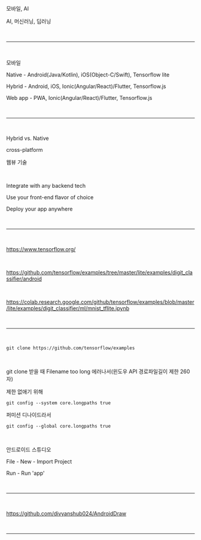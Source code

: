 <br />

모바일, AI

AI, 머신러닝, 딥러닝

<br />

---

<br />

모바일

Native - Android(Java/Kotlin), iOS(Object-C/Swift), Tensorflow lite

Hybrid - Android, iOS, Ionic(Angular/React)/Flutter, Tensorflow.js 

Web app - PWA, Ionic(Angular/React)/Flutter, Tensorflow.js 

<br />

---

<br />

Hybrid vs. Native

cross-platform

웹뷰 기술

<br />

Integrate with any backend tech

Use your front-end flavor of choice

Deploy your app anywhere 

<br />

---

<br />

https://www.tensorflow.org/

<br />

https://github.com/tensorflow/examples/tree/master/lite/examples/digit_classifier/android

<br />

https://colab.research.google.com/github/tensorflow/examples/blob/master/lite/examples/digit_classifier/ml/mnist_tflite.ipynb

<br />

---

<br />

`git clone https://github.com/tensorflow/examples`

<br />

git clone 받을 때 Filename too long 에러나서(윈도우 API 경로파일길이 제한 260자)

제한 없애기 위해

`git config --system core.longpaths true`

퍼미션 디나이드라서

`git config --global core.longpaths true`

<br />

안드로이드 스튜디오

File - New - Import Project

Run - Run 'app'

<br />

---

<br />

https://github.com/divyanshub024/AndroidDraw

<br />

---

<br />